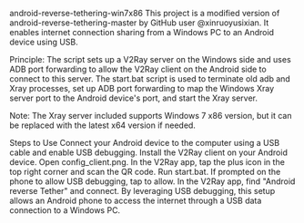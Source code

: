 android-reverse-tethering-win7x86
This project is a modified version of android-reverse-tethering-master by GitHub user @xinruoyusixian. It enables internet connection sharing from a Windows PC to an Android device using USB.

Principle: The script sets up a V2Ray server on the Windows side and uses ADB port forwarding to allow the V2Ray client on the Android side to connect to this server. The start.bat script is used to terminate old adb and Xray processes, set up ADB port forwarding to map the Windows Xray server port to the Android device's port, and start the Xray server.

Note: The Xray server included supports Windows 7 x86 version, but it can be replaced with the latest x64 version if needed.

Steps to Use
Connect your Android device to the computer using a USB cable and enable USB debugging.
Install the V2Ray client on your Android device.
Open config_client.png.
In the V2Ray app, tap the plus icon in the top right corner and scan the QR code.
Run start.bat. If prompted on the phone to allow USB debugging, tap to allow.
In the V2Ray app, find "Android reverse Tether" and connect.
By leveraging USB debugging, this setup allows an Android phone to access the internet through a USB data connection to a Windows PC.